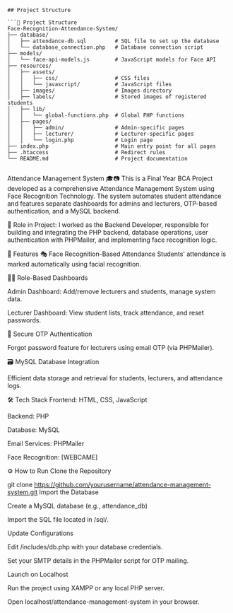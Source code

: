 ﻿

````
## Project Structure

```📁 Project Structure
Face-Recognition-Attendance-System/
├── database/
│   ├── attendance-db.sql         # SQL file to set up the database
│   └── database_connection.php   # Database connection script
├── models/
│   └── face-api-models.js        # JavaScript models for Face API
├── resources/
│   ├── assets/
│   │   ├── css/                  # CSS files
│   │   └── javascript/           # JavaScript files
│   ├── images/                   # Images directory
│   ├── labels/                   # Stored images of registered students
│   ├── lib/
│   │   └── global-functions.php  # Global PHP functions
│   ├── pages/
│   │   ├── admin/                # Admin-specific pages
│   │   ├── lecturer/             # Lecturer-specific pages
│   │   └── login.php             # Login page
├── index.php                     # Main entry point for all pages
├── .htaccess                     # Redirect rules
└── README.md                     # Project documentation


````
Attendance Management System 🎓📷
This is a Final Year BCA Project developed as a comprehensive Attendance Management System using Face Recognition Technology. The system automates student attendance and features separate dashboards for admins and lecturers, OTP-based authentication, and a MySQL backend.

🚀 Role in Project:
I worked as the Backend Developer, responsible for building and integrating the PHP backend, database operations, user authentication with PHPMailer, and implementing face recognition logic.

🧩 Features
🎭 Face Recognition-Based Attendance
Students' attendance is marked automatically using facial recognition.

👩‍💼 Role-Based Dashboards

Admin Dashboard: Add/remove lecturers and students, manage system data.

Lecturer Dashboard: View student lists, track attendance, and reset passwords.

🔐 Secure OTP Authentication

Forgot password feature for lecturers using email OTP (via PHPMailer).

🗃️ MySQL Database Integration

Efficient data storage and retrieval for students, lecturers, and attendance logs.

🛠️ Tech Stack
Frontend: HTML, CSS, JavaScript

Backend: PHP

Database: MySQL

Email Services: PHPMailer

Face Recognition: [WEBCAME]



⚙️ How to Run
Clone the Repository


git clone https://github.com/yourusername/attendance-management-system.git
Import the Database

Create a MySQL database (e.g., attendance_db)

Import the SQL file located in /sql/.

Update Configurations

Edit /includes/db.php with your database credentials.

Set your SMTP details in the PHPMailer script for OTP mailing.

Launch on Localhost

Run the project using XAMPP or any local PHP server.

Open localhost/attendance-management-system in your browser.




